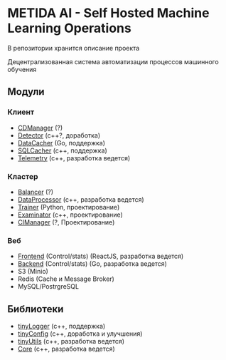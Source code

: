 # METIDA AI - Self Hosted Machine Learning Operations
В репозитории хранится описание проекта

Децентрализованная система автоматизации процессов машинного обучения

## Модули
### Клиент
- <a href="#">CDManager</a> (?)
- <a href="/MetidaAI/Detector">Detector</a> (с++?, доработка)
- <a href="/MetidaAI/dataCacher">DataCacher</a> (Go, поддержка)  
- <a href="/MetidaAI/SQLCacher">SQLCacher</a> (с++, поддержка)  
- <a href="/MetidaAI/Telemetry">Telemetry</a> (с++, разработка ведется)
### Кластер
- <a href="#">Balancer</a> (?)
- <a href="/MetidaAI/DataProcessor">DataProcessor</a> (c++, разработка ведется)
- <a href="/MetidaAI/Trainer">Trainer</a> (Python, проектирование)
- <a href="/MetidaAI/Examinator">Examinator</a> (c++, проектирование)  
- <a href="/MetidaAI/CIManager">CIManager</a> (?, Проектирование)  
### Веб
- <a href="/MetidaAIi/front-end">Frontend</a> (Control/stats) (ReactJS, разработка ведется)
- <a href="/MetidaAI/METIDA-back-end">Backend</a> (Control/stats) (Go, разработка ведется)
- S3 (Minio)
- Redis (Cache и Message Broker)
- MySQL/PostrgreSQL

## Библиотеки
- <a href="//github.com/dannikinfo/tinyLogger">tinyLogger</a> (с++, поддержка)
- <a href="//github.com/dannikinfo/tinyConfig">tinyConfig</a> (с++, доработка и улучшения)
- <a href="//github.com/dannikinfo/tinyUtils">tinyUtils</a> (с++, разработка ведется)
- <a href="/MetidaAI/tinyUtils">Core</a> (с++, разработка ведется)
